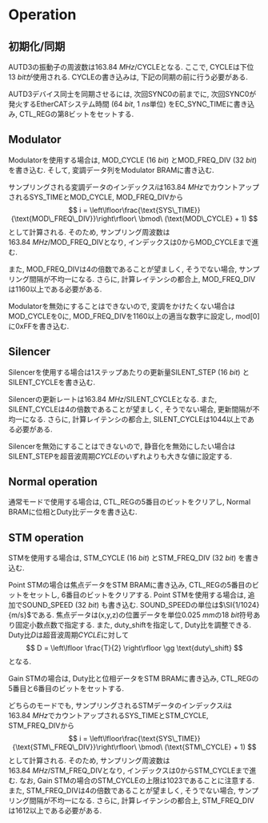 # Operation

## 初期化/同期

AUTD3の振動子の周波数は$\SI{163.84}{MHz}/\text{CYCLE}$となる.
ここで, CYCLEは下位$\SI{13}{bit}$が使用される. 
CYCLEの書き込みは, 下記の同期の前に行う必要がある.

AUTD3デバイス同士を同期させるには, 次回SYNC0の前までに, 次回SYNC0が発火するEtherCATシステム時間 ($\SI{64}{bit}$, $\SI{1}{ns}$単位) をEC_SYNC_TIMEに書き込み, CTL_REGの第8ビットをセットする.

## Modulator

Modulatorを使用する場合は, MOD_CYCLE ($\SI{16}{bit}$) とMOD_FREQ_DIV ($\SI{32}{bit}$) を書き込む.
そして, 変調データ列をModulator BRAMに書き込む.

サンプリングされる変調データのインデックス$i$は$\SI{163.84}{MHz}$でカウントアップされるSYS_TIMEとMOD_CYCLE, MOD_FREQ_DIVから
$$
i = \left\lfloor\frac{\text{SYS\_TIME}}{\text{MOD\_FREQ\_DIV}}\right\rfloor\ \bmod\ (\text{MOD\_CYCLE} + 1)
$$
として計算される.
そのため, サンプリング周波数は$\SI{163.84}{MHz}/\text{MOD\_FREQ\_DIV}$となり, インデックスは$0$から$\text{MOD\_CYCLE}$まで進む.

また, MOD_FREQ_DIVは4の倍数であることが望ましく, そうでない場合, サンプリング間隔が不均一になる.
さらに, 計算レイテンシの都合上, MOD_FREQ_DIVは$1160$以上である必要がある.

Modulatorを無効にすることはできないので, 変調をかけたくない場合はMOD_CYCLEを$0$に, MOD_FREQ_DIVを$1160$以上の適当な数字に設定し, mod\[0\]に0xFFを書き込む.

## Silencer

Silencerを使用する場合は1ステップあたりの更新量SILENT_STEP ($\SI{16}{bit}$) とSILENT_CYCLEを書き込む.

Silencerの更新レートは$\SI{163.84}{MHz}/\text{SILENT\_CYCLE}$となる.
また, SILENT_CYCLEは4の倍数であることが望ましく, そうでない場合, 更新間隔が不均一になる.
さらに, 計算レイテンシの都合上, SILENT_CYCLEは$1044$以上である必要がある.

Silencerを無効にすることはできないので, 静音化を無効にしたい場合はSILENT_STEPを超音波周期$CYCLE$のいずれよりも大きな値に設定する.

## Normal operation

通常モードで使用する場合は, CTL_REGの5番目のビットをクリアし, Normal BRAMに位相とDuty比データを書き込む.

## STM operation

STMを使用する場合は, STM_CYCLE ($\SI{16}{bit}$) とSTM_FREQ_DIV ($\SI{32}{bit}$) を書き込む.

Point STMの場合は焦点データをSTM BRAMに書き込み, CTL_REGの5番目のビットをセットし, 6番目のビットをクリアする.
Point STMを使用する場合は, 追加でSOUND_SPEED ($\SI{32}{bit}$) も書き込む. SOUND_SPEEDの単位は$\SI{1/1024}{m/s}$である.
焦点データは(x,y,z)の位置データを単位$\SI{0.025}{mm}$の$\SI{18}{bit}$符号あり固定小数点数で指定する.
また, duty_shiftを指定して, Duty比を調整できる. Duty比$D$は超音波周期$CYCLE$に対して
$$
    D = \left\lfloor \frac{T}{2} \right\rfloor \gg \text{duty\_shift}
$$
となる.

Gain STMの場合は, Duty比と位相データをSTM BRAMに書き込み, CTL_REGの5番目と6番目のビットをセットする.

どちらのモードでも, サンプリングされるSTMデータのインデックス$i$は$\SI{163.84}{MHz}$でカウントアップされるSYS_TIMEとSTM_CYCLE, STM_FREQ_DIVから
$$
i = \left\lfloor\frac{\text{SYS\_TIME}}{\text{STM\_FREQ\_DIV}}\right\rfloor\ \bmod\ (\text{STM\_CYCLE} + 1)
$$
として計算される.
そのため, サンプリング周波数は$\SI{163.84}{MHz}/\text{STM\_FREQ\_DIV}$となり, インデックスは$0$から$\text{STM\_CYCLE}$まで進む.
なお, Gain STMの場合のSTM_CYCLEの上限は$1023$であることに注意する.
また, STM_FREQ_DIVは4の倍数であることが望ましく, そうでない場合, サンプリング間隔が不均一になる.
さらに, 計算レイテンシの都合上, STM_FREQ_DIVは$1612$以上である必要がある.
